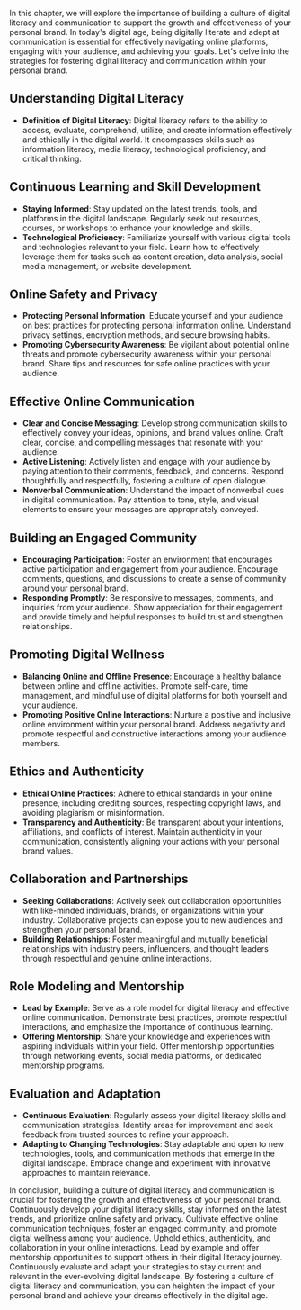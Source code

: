 
In this chapter, we will explore the importance of building a culture of digital literacy and communication to support the growth and effectiveness of your personal brand. In today's digital age, being digitally literate and adept at communication is essential for effectively navigating online platforms, engaging with your audience, and achieving your goals. Let's delve into the strategies for fostering digital literacy and communication within your personal brand.

Understanding Digital Literacy
------------------------------

* **Definition of Digital Literacy**: Digital literacy refers to the ability to access, evaluate, comprehend, utilize, and create information effectively and ethically in the digital world. It encompasses skills such as information literacy, media literacy, technological proficiency, and critical thinking.

Continuous Learning and Skill Development
-----------------------------------------

* **Staying Informed**: Stay updated on the latest trends, tools, and platforms in the digital landscape. Regularly seek out resources, courses, or workshops to enhance your knowledge and skills.
* **Technological Proficiency**: Familiarize yourself with various digital tools and technologies relevant to your field. Learn how to effectively leverage them for tasks such as content creation, data analysis, social media management, or website development.

Online Safety and Privacy
-------------------------

* **Protecting Personal Information**: Educate yourself and your audience on best practices for protecting personal information online. Understand privacy settings, encryption methods, and secure browsing habits.
* **Promoting Cybersecurity Awareness**: Be vigilant about potential online threats and promote cybersecurity awareness within your personal brand. Share tips and resources for safe online practices with your audience.

Effective Online Communication
------------------------------

* **Clear and Concise Messaging**: Develop strong communication skills to effectively convey your ideas, opinions, and brand values online. Craft clear, concise, and compelling messages that resonate with your audience.
* **Active Listening**: Actively listen and engage with your audience by paying attention to their comments, feedback, and concerns. Respond thoughtfully and respectfully, fostering a culture of open dialogue.
* **Nonverbal Communication**: Understand the impact of nonverbal cues in digital communication. Pay attention to tone, style, and visual elements to ensure your messages are appropriately conveyed.

Building an Engaged Community
-----------------------------

* **Encouraging Participation**: Foster an environment that encourages active participation and engagement from your audience. Encourage comments, questions, and discussions to create a sense of community around your personal brand.
* **Responding Promptly**: Be responsive to messages, comments, and inquiries from your audience. Show appreciation for their engagement and provide timely and helpful responses to build trust and strengthen relationships.

Promoting Digital Wellness
--------------------------

* **Balancing Online and Offline Presence**: Encourage a healthy balance between online and offline activities. Promote self-care, time management, and mindful use of digital platforms for both yourself and your audience.
* **Promoting Positive Online Interactions**: Nurture a positive and inclusive online environment within your personal brand. Address negativity and promote respectful and constructive interactions among your audience members.

Ethics and Authenticity
-----------------------

* **Ethical Online Practices**: Adhere to ethical standards in your online presence, including crediting sources, respecting copyright laws, and avoiding plagiarism or misinformation.
* **Transparency and Authenticity**: Be transparent about your intentions, affiliations, and conflicts of interest. Maintain authenticity in your communication, consistently aligning your actions with your personal brand values.

Collaboration and Partnerships
------------------------------

* **Seeking Collaborations**: Actively seek out collaboration opportunities with like-minded individuals, brands, or organizations within your industry. Collaborative projects can expose you to new audiences and strengthen your personal brand.
* **Building Relationships**: Foster meaningful and mutually beneficial relationships with industry peers, influencers, and thought leaders through respectful and genuine online interactions.

Role Modeling and Mentorship
----------------------------

* **Lead by Example**: Serve as a role model for digital literacy and effective online communication. Demonstrate best practices, promote respectful interactions, and emphasize the importance of continuous learning.
* **Offering Mentorship**: Share your knowledge and experiences with aspiring individuals within your field. Offer mentorship opportunities through networking events, social media platforms, or dedicated mentorship programs.

Evaluation and Adaptation
-------------------------

* **Continuous Evaluation**: Regularly assess your digital literacy skills and communication strategies. Identify areas for improvement and seek feedback from trusted sources to refine your approach.
* **Adapting to Changing Technologies**: Stay adaptable and open to new technologies, tools, and communication methods that emerge in the digital landscape. Embrace change and experiment with innovative approaches to maintain relevance.

In conclusion, building a culture of digital literacy and communication is crucial for fostering the growth and effectiveness of your personal brand. Continuously develop your digital literacy skills, stay informed on the latest trends, and prioritize online safety and privacy. Cultivate effective online communication techniques, foster an engaged community, and promote digital wellness among your audience. Uphold ethics, authenticity, and collaboration in your online interactions. Lead by example and offer mentorship opportunities to support others in their digital literacy journey. Continuously evaluate and adapt your strategies to stay current and relevant in the ever-evolving digital landscape. By fostering a culture of digital literacy and communication, you can heighten the impact of your personal brand and achieve your dreams effectively in the digital age.

